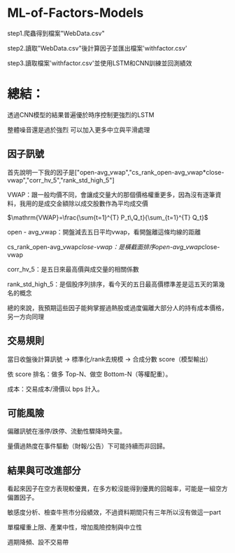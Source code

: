 # ML-of-Factors-Models

step1.爬蟲得到檔案"WebData.csv"

step2.讀取"WebData.csv"後計算因子並匯出檔案'withfactor.csv'

step3.讀取檔案'withfactor.csv'並使用LSTM和CNN訓練並回測績效

# 總結：

透過CNN模型的結果普遍優於時序控制更強烈的LSTM

整體噪音還是過於強烈 可以加入更多中立與平滑處理

## 因子訊號

首先說明一下我的因子是["open-avg_vwap","cs_rank_open-avg_vwap*close-vwap","corr_hv_5","rank_std_high_5"]

VWAP：跟一般均價不同，會讓成交量大的那個價格權重更多，因為沒有逐筆資料，我用的是成交金額除以成交股數作為平均成交價

 $\mathrm{VWAP}=\frac{\sum{t=1}^{T} P_t\,Q_t}{\sum_{t=1}^{T} Q_t}$

open - avg_vwap：開盤減去五日平均vwap，看開盤離這條均線的距離

cs_rank_open-avg_vwap*close-vwap：是橫截面排序open-avg_vwap*close-vwap

corr_hv_5：是五日來最高價與成交量的相關係數

rank_std_high_5：是個股序列排序，看今天的五日最高價標準差是這五天的第幾名的概念

總的來說，我預期這些因子能夠掌握過熱股或過度偏離大部分人的持有成本價格，另一方向同理

## 交易規則

當日收盤後計算訊號 → 標準化/rank去規模 → 合成分數 score（模型輸出）

依 score 排名：做多 Top-N、做空 Bottom-N（等權配重）。

成本：交易成本/滑價以 bps 計入。

## 可能風險

偏離訊號在漲停/跌停、流動性驟降時失靈。

量價過熱度在事件驅動（財報/公告）下可能持續而非回歸。

## 結果與可改進部分

看起來因子在空方表現較優異，在多方較沒能得到優異的回報率，可能是一組空方偏置因子。

敏感度分析、檢查牛熊市分段績效，不過資料期間只有三年所以沒有做這一part

單檔權重上限、產業中性，增加風險控制與中立性

週期降頻、設不交易帶




